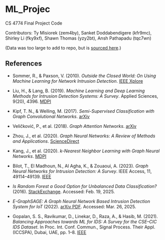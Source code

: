 # ML_Projec

CS 4774 Final Project Code

Contributors: Ty Misiorek (zem4by), Sanket Doddabendigere (kfr9mc), Shirley Li (fky9xf), Shawn
Thomas (yzy2bt), Ansh Pathapadu (tqc7wn)

(Data was too large to add to repo, but is [sourced here](https://www.unb.ca/cic/datasets/ids-2017.html).)


## References
- Sommer, R., & Paxson, V. (2010). *Outside the Closed World: On Using Machine Learning for Network Intrusion Detection*. [IEEE Xplore](https://ieeexplore.ieee.org/document/5504793)

- Liu, H., & Lang, B. (2019). *Machine Learning and Deep Learning Methods for Intrusion Detection Systems: A Survey*. Applied Sciences, 9(20), 4396. [MDPI](https://www.mdpi.com/2076-3417/9/20/4396)

- Kipf, T. N., & Welling, M. (2017). *Semi-Supervised Classification with Graph Convolutional Networks*. [arXiv](https://arxiv.org/abs/1609.02907)

- Veličković, P., et al. (2018). *Graph Attention Networks*. [arXiv](https://arxiv.org/abs/1710.10903)

- Zhou, J., et al. (2020). *Graph Neural Networks: A Review of Methods and Applications*. [ScienceDirect](https://www.sciencedirect.com/science/article/pii/S2666651021000012)

- Kang, J., et al. (2020). *k-Nearest Neighbor Learning with Graph Neural Networks*. [MDPI](https://www.mdpi.com/2227-7390/9/8/830)

- Bilot, T., El Madhoun, N., Al Agha, K., & Zouaoui, A. (2023). *Graph Neural Networks for Intrusion Detection: A Survey*. IEEE Access, 11, 49114–49139. [IEEE](https://ieeexplore.ieee.org/document/10123384)

- *Is Random Forest a Good Option for Unbalanced Data Classification?* (2016). [StackExchange](https://stats.stackexchange.com/questions/242833/is-random-forest-a-good-option-for-unbalanced-data-classification). Accessed: Feb. 19, 2025.

- *E-GraphSAGE: A Graph Neural Network Based Intrusion Detection System for IoT* (2022). [arXiv PDF](https://arxiv.org/pdf/2103.16329). Accessed: Mar. 26, 2025.

- Gopalan, S. S., Ravikumar, D., Linekar, D., Raza, A., & Hasib, M. (2021). *Balancing Approaches towards ML for IDS: A Survey for the CSE–CIC IDS Dataset*. In Proc. Int. Conf. Commun., Signal Process. Their Appl. (ICCSPA), Dubai, UAE, pp. 1–8. [IEEE](https://doi.org/10.1109/ICCSPA49915.2021.9385742)
